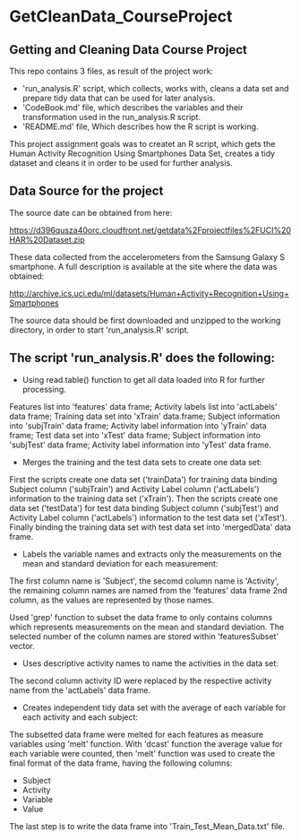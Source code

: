 # GetCleanData_CourseProject

## Getting and Cleaning Data Course Project

This repo contains 3 files, as result of the project work: 

* 'run_analysis.R' script, which collects, works with, cleans a data set and prepare tidy data that can be used for later analysis.
* 'CodeBook.md' file, which describes the variables and their transformation used in the run_analysis.R script.
* 'README.md' file, Which describes how the R script is working.

This project assignment goals was to createt an R script, which gets the Human Activity Recognition Using Smartphones Data Set, creates a tidy dataset and cleans it in order to be used for further analysis.

## Data Source for the project

The source date can be obtained from here:

https://d396qusza40orc.cloudfront.net/getdata%2Fprojectfiles%2FUCI%20HAR%20Dataset.zip

These data collected from the accelerometers from the Samsung Galaxy S smartphone. A full description is available at the site where the data was obtained:

http://archive.ics.uci.edu/ml/datasets/Human+Activity+Recognition+Using+Smartphones

The source data should be first downloaded and unzipped to the working directory, in order to start 'run_analysis.R' script.

## The script 'run_analysis.R' does the following:

* Using read.table() function to get all data loaded into R for further processing.

Features list into 'features' data frame;
Activity labels list into 'actLabels' data frame;
Training data set into 'xTrain' data.frame;
Subject information into 'subjTrain' data frame;
Activity label information into 'yTrain' data frame;
Test data set into 'xTest' data frame;
Subject information into 'subjTest' data frame;
Activity label information into 'yTest' data frame.

* Merges the training and the test data sets to create one data set:

First the scripts create one data set ('trainData') for training data binding Subject column ('subjTrain') and Activity Label column ('actLabels') information to the training data set ('xTrain').
Then the scripts create one data set ('testData') for test data binding Subject column ('subjTest') and Activity Label column ('actLabels') information to the test data set ('xTest').
Finally binding the training data set with test data set into 'mergedData' data frame.

* Labels the variable names and extracts only the measurements on the mean and standard deviation for each measurement:

The first column name is 'Subject', the secomd column name is 'Activity', the remaining column names are named from the 'features' data frame 2nd column, as the values are represented by those names.

Used 'grep' function to subset the data frame to only contains columns which represents measurements on the mean and standard deviation. The selected number of the column names are stored within 'featuresSubset' vector.

* Uses descriptive activity names to name the activities in the data set:

The second column activity ID were replaced by the respective activity name from the 'actLabels' data frame.

* Creates independent tidy data set with the average of each variable for each activity and each subject:

The subsetted data frame were melted for each features as measure variables using 'melt' function. With 'dcast' function the average value for each variable were counted, then 'melt' function was used to create the final format of the data frame, having the following columns:

* Subject
* Activity
* Variable
* Value

The last step is to write the data frame into 'Train_Test_Mean_Data.txt' file.
